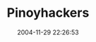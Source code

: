 ---
date: 2004-11-29 22:26:53
link:
  source: delicious
  source_url: https://del.icio.us/roytang
  text: Pinoyhackers
  url: http://www.geocities.com/pinoyhackers2000/index.htm
slug: pinoyhackers
source: delicious
tags:
- hackers
- pinoy
- broken-link
title: Pinoyhackers
---